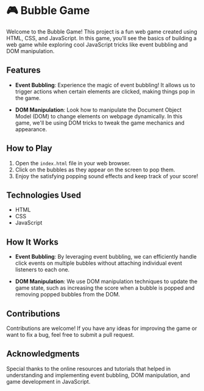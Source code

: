 # 🎮 Bubble Game

Welcome to the Bubble Game! This project is a fun web game created using HTML, CSS, and JavaScript. In this game, you'll see the basics of building a web game while exploring cool JavaScript tricks like event bubbling and DOM manipulation.

## Features

- **Event Bubbling**: Experience the magic of event bubbling! It allows us to trigger actions when certain elements are clicked, making things pop in the game.
  
- **DOM Manipulation**: Look how to manipulate the Document Object Model (DOM) to change elements on webpage dynamically. In this game, we'll be using DOM tricks to tweak the game mechanics and appearance.

## How to Play

1. Open the `index.html` file in your web browser.
2. Click on the bubbles as they appear on the screen to pop them.
3. Enjoy the satisfying popping sound effects and keep track of your score!

## Technologies Used

- HTML
- CSS
- JavaScript

## How It Works

- **Event Bubbling**: By leveraging event bubbling, we can efficiently handle click events on multiple bubbles without attaching individual event listeners to each one.
  
- **DOM Manipulation**: We use DOM manipulation techniques to update the game state, such as increasing the score when a bubble is popped and removing popped bubbles from the DOM.

## Contributions

Contributions are welcome! If you have any ideas for improving the game or want to fix a bug, feel free to submit a pull request.

## Acknowledgments

Special thanks to the online resources and tutorials that helped in understanding and implementing event bubbling, DOM manipulation, and game development in JavaScript.
